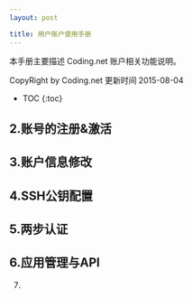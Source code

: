 ```yaml
---
layout: post

title: 用户账户使用手册
---
```


本手册主要描述 Coding.net 账户相关功能说明。

CopyRight by Coding.net  更新时间 2015-08-04

* TOC
{:toc}

2.账号的注册&激活
--------

3.账户信息修改
--------

4.SSH公钥配置
----

5.两步认证
----

6.应用管理与API
----

7.